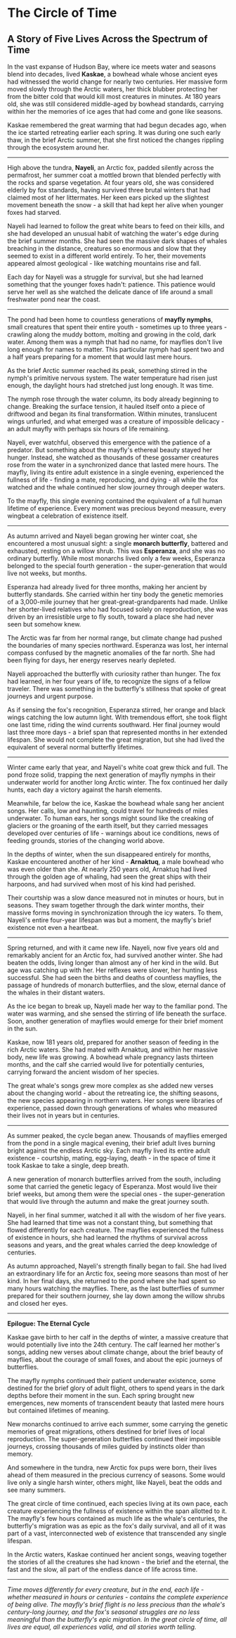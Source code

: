 # The Circle of Time

## A Story of Five Lives Across the Spectrum of Time

In the vast expanse of Hudson Bay, where ice meets water and seasons blend into decades, lived **Kaskae**, a bowhead whale whose ancient eyes had witnessed the world change for nearly two centuries. Her massive form moved slowly through the Arctic waters, her thick blubber protecting her from the bitter cold that would kill most creatures in minutes. At 180 years old, she was still considered middle-aged by bowhead standards, carrying within her the memories of ice ages that had come and gone like seasons.

Kaskae remembered the great warming that had begun decades ago, when the ice started retreating earlier each spring. It was during one such early thaw, in the brief Arctic summer, that she first noticed the changes rippling through the ecosystem around her.

---

High above the tundra, **Nayeli**, an Arctic fox, padded silently across the permafrost, her summer coat a mottled brown that blended perfectly with the rocks and sparse vegetation. At four years old, she was considered elderly by fox standards, having survived three brutal winters that had claimed most of her littermates. Her keen ears picked up the slightest movement beneath the snow - a skill that had kept her alive when younger foxes had starved.

Nayeli had learned to follow the great white bears to feed on their kills, and she had developed an unusual habit of watching the water's edge during the brief summer months. She had seen the massive dark shapes of whales breaching in the distance, creatures so enormous and slow that they seemed to exist in a different world entirely. To her, their movements appeared almost geological - like watching mountains rise and fall.

Each day for Nayeli was a struggle for survival, but she had learned something that the younger foxes hadn't: patience. This patience would serve her well as she watched the delicate dance of life around a small freshwater pond near the coast.

---

The pond had been home to countless generations of **mayfly nymphs**, small creatures that spent their entire youth - sometimes up to three years - crawling along the muddy bottom, molting and growing in the cold, dark water. Among them was a nymph that had no name, for mayflies don't live long enough for names to matter. This particular nymph had spent two and a half years preparing for a moment that would last mere hours.

As the brief Arctic summer reached its peak, something stirred in the nymph's primitive nervous system. The water temperature had risen just enough, the daylight hours had stretched just long enough. It was time.

The nymph rose through the water column, its body already beginning to change. Breaking the surface tension, it hauled itself onto a piece of driftwood and began its final transformation. Within minutes, translucent wings unfurled, and what emerged was a creature of impossible delicacy - an adult mayfly with perhaps six hours of life remaining.

Nayeli, ever watchful, observed this emergence with the patience of a predator. But something about the mayfly's ethereal beauty stayed her hunger. Instead, she watched as thousands of these gossamer creatures rose from the water in a synchronized dance that lasted mere hours. The mayfly, living its entire adult existence in a single evening, experienced the fullness of life - finding a mate, reproducing, and dying - all while the fox watched and the whale continued her slow journey through deeper waters.

To the mayfly, this single evening contained the equivalent of a full human lifetime of experience. Every moment was precious beyond measure, every wingbeat a celebration of existence itself.

---

As autumn arrived and Nayeli began growing her winter coat, she encountered a most unusual sight: a single **monarch butterfly**, battered and exhausted, resting on a willow shrub. This was **Esperanza**, and she was no ordinary butterfly. While most monarchs lived only a few weeks, Esperanza belonged to the special fourth generation - the super-generation that would live not weeks, but months.

Esperanza had already lived for three months, making her ancient by butterfly standards. She carried within her tiny body the genetic memories of a 3,000-mile journey that her great-great-grandparents had made. Unlike her shorter-lived relatives who had focused solely on reproduction, she was driven by an irresistible urge to fly south, toward a place she had never seen but somehow knew.

The Arctic was far from her normal range, but climate change had pushed the boundaries of many species northward. Esperanza was lost, her internal compass confused by the magnetic anomalies of the far north. She had been flying for days, her energy reserves nearly depleted.

Nayeli approached the butterfly with curiosity rather than hunger. The fox had learned, in her four years of life, to recognize the signs of a fellow traveler. There was something in the butterfly's stillness that spoke of great journeys and urgent purpose.

As if sensing the fox's recognition, Esperanza stirred, her orange and black wings catching the low autumn light. With tremendous effort, she took flight one last time, riding the wind currents southward. Her final journey would last three more days - a brief span that represented months in her extended lifespan. She would not complete the great migration, but she had lived the equivalent of several normal butterfly lifetimes.

---

Winter came early that year, and Nayeli's white coat grew thick and full. The pond froze solid, trapping the next generation of mayfly nymphs in their underwater world for another long Arctic winter. The fox continued her daily hunts, each day a victory against the harsh elements.

Meanwhile, far below the ice, Kaskae the bowhead whale sang her ancient songs. Her calls, low and haunting, could travel for hundreds of miles underwater. To human ears, her songs might sound like the creaking of glaciers or the groaning of the earth itself, but they carried messages developed over centuries of life - warnings about ice conditions, news of feeding grounds, stories of the changing world above.

In the depths of winter, when the sun disappeared entirely for months, Kaskae encountered another of her kind - **Arnaktuq**, a male bowhead who was even older than she. At nearly 250 years old, Arnaktuq had lived through the golden age of whaling, had seen the great ships with their harpoons, and had survived when most of his kind had perished.

Their courtship was a slow dance measured not in minutes or hours, but in seasons. They swam together through the dark winter months, their massive forms moving in synchronization through the icy waters. To them, Nayeli's entire four-year lifespan was but a moment, the mayfly's brief existence not even a heartbeat.

---

Spring returned, and with it came new life. Nayeli, now five years old and remarkably ancient for an Arctic fox, had survived another winter. She had beaten the odds, living longer than almost any of her kind in the wild. But age was catching up with her. Her reflexes were slower, her hunting less successful. She had seen the births and deaths of countless mayflies, the passage of hundreds of monarch butterflies, and the slow, eternal dance of the whales in their distant waters.

As the ice began to break up, Nayeli made her way to the familiar pond. The water was warming, and she sensed the stirring of life beneath the surface. Soon, another generation of mayflies would emerge for their brief moment in the sun.

Kaskae, now 181 years old, prepared for another season of feeding in the rich Arctic waters. She had mated with Arnaktuq, and within her massive body, new life was growing. A bowhead whale pregnancy lasts thirteen months, and the calf she carried would live for potentially centuries, carrying forward the ancient wisdom of her species.

The great whale's songs grew more complex as she added new verses about the changing world - about the retreating ice, the shifting seasons, the new species appearing in northern waters. Her songs were libraries of experience, passed down through generations of whales who measured their lives not in years but in centuries.

---

As summer peaked, the cycle began anew. Thousands of mayflies emerged from the pond in a single magical evening, their brief adult lives burning bright against the endless Arctic sky. Each mayfly lived its entire adult existence - courtship, mating, egg-laying, death - in the space of time it took Kaskae to take a single, deep breath.

A new generation of monarch butterflies arrived from the south, including some that carried the genetic legacy of Esperanza. Most would live their brief weeks, but among them were the special ones - the super-generation that would live through the autumn and make the great journey south.

Nayeli, in her final summer, watched it all with the wisdom of her five years. She had learned that time was not a constant thing, but something that flowed differently for each creature. The mayflies experienced the fullness of existence in hours, she had learned the rhythms of survival across seasons and years, and the great whales carried the deep knowledge of centuries.

As autumn approached, Nayeli's strength finally began to fail. She had lived an extraordinary life for an Arctic fox, seeing more seasons than most of her kind. In her final days, she returned to the pond where she had spent so many hours watching the mayflies. There, as the last butterflies of summer prepared for their southern journey, she lay down among the willow shrubs and closed her eyes.

---

**Epilogue: The Eternal Cycle**

Kaskae gave birth to her calf in the depths of winter, a massive creature that would potentially live into the 24th century. The calf learned her mother's songs, adding new verses about climate change, about the brief beauty of mayflies, about the courage of small foxes, and about the epic journeys of butterflies.

The mayfly nymphs continued their patient underwater existence, some destined for the brief glory of adult flight, others to spend years in the dark depths before their moment in the sun. Each spring brought new emergences, new moments of transcendent beauty that lasted mere hours but contained lifetimes of meaning.

New monarchs continued to arrive each summer, some carrying the genetic memories of great migrations, others destined for brief lives of local reproduction. The super-generation butterflies continued their impossible journeys, crossing thousands of miles guided by instincts older than memory.

And somewhere in the tundra, new Arctic fox pups were born, their lives ahead of them measured in the precious currency of seasons. Some would live only a single harsh winter, others might, like Nayeli, beat the odds and see many summers.

The great circle of time continued, each species living at its own pace, each creature experiencing the fullness of existence within the span allotted to it. The mayfly's few hours contained as much life as the whale's centuries, the butterfly's migration was as epic as the fox's daily survival, and all of it was part of a vast, interconnected web of existence that transcended any single lifespan.

In the Arctic waters, Kaskae continued her ancient songs, weaving together the stories of all the creatures she had known - the brief and the eternal, the fast and the slow, all part of the endless dance of life across time.

---

*Time moves differently for every creature, but in the end, each life - whether measured in hours or centuries - contains the complete experience of being alive. The mayfly's brief flight is no less precious than the whale's century-long journey, and the fox's seasonal struggles are no less meaningful than the butterfly's epic migration. In the great circle of time, all lives are equal, all experiences valid, and all stories worth telling.*